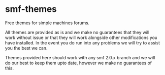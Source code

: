 # smf-themes
Free themes for simple machines forums.

All themes are provided as is and we make no guarantees that they will work without issue or that they will work alongside other modifications you have installed. In the event you do run into any problems we will try to assist you the best we can.

Themes provided here should work with any smf 2.0.x branch and we will do our best to keep them upto date, however we make no guarantees of this.

